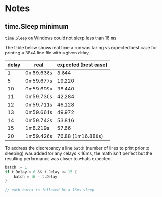 # Notes

## time.Sleep minimum
`time.Sleep` on Windows could not sleep less than 16 ms

The table below shows real time a run was taking vs expected best case for printing a 3844 line file with a given delay

delay | real | expected (best case)
--- | --- | ---
1  | 0m59.638s | 3.844
5  | 0m59.677s | 19.220
10 | 0m59.699s | 38.440
11 | 0m59.730s | 42.284
12 | 0m59.711s | 46.128
13 | 0m59.661s | 49.972
14 | 0m59.743s | 53.816
15 | 1m8.219s  | 57.66
20 | 1m59.426s | 76.88 (1m16.880s)

To address the discrepancy a line `batch` (number of lines to print prior to sleeping) was added for any delays < 16ms, the math isn't perfect but the resulting performance was closer to whats expected. 

```go
batch := 1
if t.Delay > 0 && t.Delay <= 15 {
    batch = 16 - t.Delay
}

// each batch is followed bo a 16ms sleep
```

